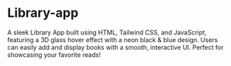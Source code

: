 # Library-app
A sleek Library App built using HTML, Tailwind CSS, and JavaScript, featuring a 3D glass hover effect with a neon black &amp; blue design. Users can easily add and display books with a smooth, interactive UI. Perfect for showcasing your favorite reads!
